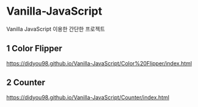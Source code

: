 # Vanilla-JavaScript
Vanilla JavaScript 이용한 간단한 프로젝트

## 1 Color Flipper 
https://didyou98.github.io/Vanilla-JavaScript/Color%20Flipper/index.html

## 2 Counter 
https://didyou98.github.io/Vanilla-JavaScript/Counter/index.html
